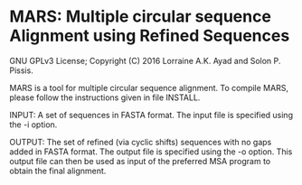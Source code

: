 MARS: Multiple circular sequence Alignment using Refined Sequences
===

GNU GPLv3 License; Copyright (C) 2016 Lorraine A.K. Ayad and Solon P. Pissis.

MARS is a tool for multiple circular sequence alignment. To compile MARS, please follow the instructions given in file INSTALL.

INPUT: A set of sequences in FASTA format. The input file is specified using the -i option. 

OUTPUT: The set of refined (via cyclic shifts) sequences with no gaps added in FASTA format. The output file is specified using the -o option. 
This output file can then be used as input of the preferred MSA program to obtain the final alignment.
